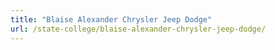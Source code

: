 ```yaml
---
title: "Blaise Alexander Chrysler Jeep Dodge"
url: /state-college/blaise-alexander-chrysler-jeep-dodge/
---
```

